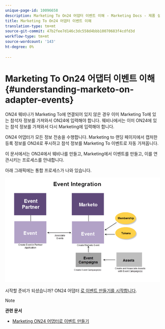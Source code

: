 ```yaml
---
unique-page-id: 10096658
description: Marketing To On24 어댑터 이벤트 이해 - Marketing Docs - 제품 설명서
title: Marketing To On24 어댑터 이벤트 이해
translation-type: tm+mt
source-git-commit: 47b2fee7d146c3dc558d4bbb10070683f4cdfd3d
workflow-type: tm+mt
source-wordcount: '143'
ht-degree: 0%

---
```



# Marketing To On24 어댑터 이벤트 이해 {#understanding-marketo-on-adapter-events}

ON24 웨비나가 Marketing To에 연결되어 있지 않은 경우 이미 Marketing To에 있는 참석자 정보를 가져와서 ON24에 입력해야 합니다. 웨비나에서는 이미 ON24에 있는 참석 정보를 가져와서 다시 Marketing에 입력해야 합니다.

ON24 어댑터가 모든 정보 전송을 수행합니다. Marketing to 랜딩 페이지에서 캡처한 등록 정보를 ON24로 푸시하고 참석 정보를 Marketing To 이벤트로 자동 가져옵니다.

이 문서에서는 ON24에서 웨비나를 만들고, Marketing에서 이벤트를 만들고, 이를 연관시키는 프로세스를 안내합니다.

아래 그래픽에는 통합 프로세스가 나와 있습니다.

![](assets/image2015-12-16-11-3a26-3a29.png)

시작할 준비가 되셨습니까? ON24 어댑터 [로 이벤트 만들기를 시작합니다](../../../../../product-docs/demand-generation/events/create-an-event/create-an-event-with-the-marketo-on24-adapter.md).

>[!NOTE]
>
>**관련 문서**
>
>* [Marketing ON24 어댑터로 이벤트 만들기](../../../../../product-docs/demand-generation/events/create-an-event/create-an-event-with-the-marketo-on24-adapter.md)

>



